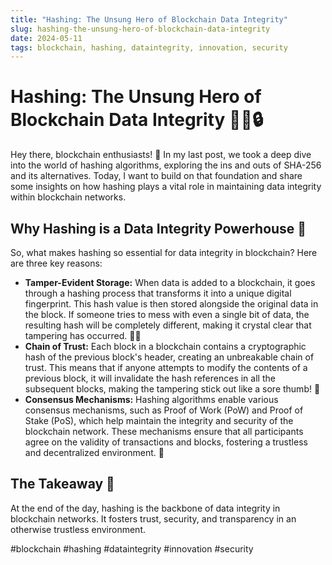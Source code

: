 ```yaml
---
title: "Hashing: The Unsung Hero of Blockchain Data Integrity"
slug: hashing-the-unsung-hero-of-blockchain-data-integrity
date: 2024-05-11
tags: blockchain, hashing, dataintegrity, innovation, security
---
```


# Hashing: The Unsung Hero of Blockchain Data Integrity 🦸‍♂️🔒

Hey there, blockchain enthusiasts! 👋 In my last post, we took a deep dive into the world of hashing algorithms, exploring the ins and outs of SHA-256 and its alternatives. Today, I want to build on that foundation and share some insights on how hashing plays a vital role in maintaining data integrity within blockchain networks. 

## Why Hashing is a Data Integrity Powerhouse 💪

So, what makes hashing so essential for data integrity in blockchain? Here are three key reasons:

- **Tamper-Evident Storage:** When data is added to a blockchain, it goes through a hashing process that transforms it into a unique digital fingerprint. This hash value is then stored alongside the original data in the block. If someone tries to mess with even a single bit of data, the resulting hash will be completely different, making it crystal clear that tampering has occurred. 🕵️‍♀️
- **Chain of Trust:** Each block in a blockchain contains a cryptographic hash of the previous block's header, creating an unbreakable chain of trust. This means that if anyone attempts to modify the contents of a previous block, it will invalidate the hash references in all the subsequent blocks, making the tampering stick out like a sore thumb! 🔗
- **Consensus Mechanisms:** Hashing algorithms enable various consensus mechanisms, such as Proof of Work (PoW) and Proof of Stake (PoS), which help maintain the integrity and security of the blockchain network. These mechanisms ensure that all participants agree on the validity of transactions and blocks, fostering a trustless and decentralized environment. 🤝

## The Takeaway 🎯

At the end of the day, hashing is the backbone of data integrity in blockchain networks. It fosters trust, security, and transparency in an otherwise trustless environment.

#blockchain #hashing #dataintegrity #innovation #security